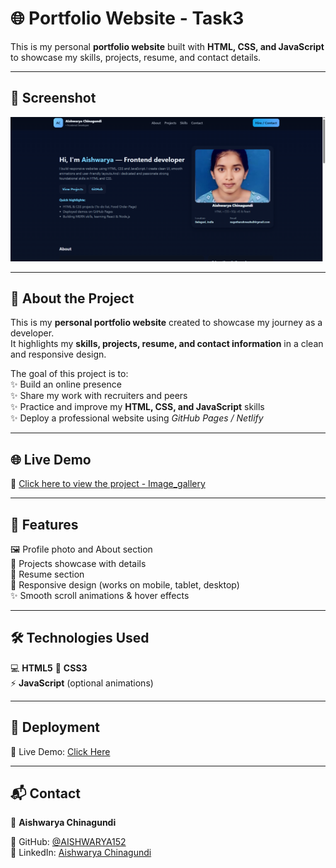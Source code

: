# 🌐 Portfolio Website - Task3 

This is my personal **portfolio website** built with **HTML, CSS, and JavaScript** to showcase my skills, projects, resume, and contact details.  

--- 
## 📸 Screenshot  
![Portfolio Screenshot](https://github.com/AISHWARYA152/CodeAlpha_tasks/blob/d64c950111f6d496bac55bf8c58d4143413d0a4a/Portfolio/Screenshot%202025-09-02%20180341.png)  

--- 

## 📂 About the Project  

This is my **personal portfolio website** created to showcase my journey as a developer.  
It highlights my **skills, projects, resume, and contact information** in a clean and responsive design.  

The goal of this project is to:  
✨ Build an online presence  
✨ Share my work with recruiters and peers  
✨ Practice and improve my **HTML, CSS, and JavaScript** skills  
✨ Deploy a professional website using *GitHub Pages / Netlify* 

--- 

## 🌐 Live Demo  
🔗 [Click here to view the project - Image_gallery](https://aishwarya152.github.io/CodeAlpha_tasks/Portfolio/)  

---

## 📌 Features  
🖼 Profile photo and About section  
💼 Projects showcase with details  
📄 Resume section  
📱 Responsive design (works on mobile, tablet, desktop)  
✨ Smooth scroll animations & hover effects  

---

## 🛠 Technologies Used  
💻 **HTML5** 
🎨 **CSS3**  
⚡ **JavaScript** (optional animations)  

---

## 🚀 Deployment  
🔗 Live Demo: [Click Here](https://AISHWARYA152.github.io/Portfolio/)  

---

## 📬 Contact 
👤 **Aishwarya Chinagundi** 

🐙 GitHub: [@AISHWARYA152](https://github.com/AISHWARYA152)  
💼 LinkedIn: [Aishwarya Chinagundi](https://www.linkedin.com/in/aishwarya-chinagundi-21a341356)
